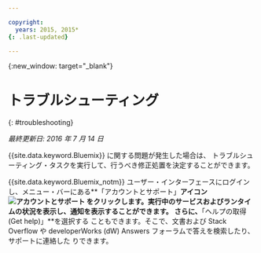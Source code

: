 ```yaml
---

copyright:
  years: 2015, 2015*
{: .last-updated}

---
```



{:new_window: target="_blank"}



# トラブルシューティング
{: #troubleshooting}

*最終更新日: 2016 年 7 月 14 日*

{{site.data.keyword.Bluemix}} に関する問題が発生した場合は、
トラブルシューティング・タスクを実行して、行うべき修正処置を決定することができます。


{{site.data.keyword.Bluemix_notm}} ユーザー・インターフェースにログインし、メニュー・バーにある**「アカウントとサポート」**アイコン ![アカウントとサポート](images/account_support.svg) をクリックします。実行中のサービスおよびランタイムの状況を表示し、通知を表示することができます。
さらに、**「ヘルプの取得 (Get help)」**を選択する
こともできます。そこで、文書および Stack Overflow や developerWorks
(dW) Answers フォーラムで答えを検索したり、サポートに連絡した
りできます。
